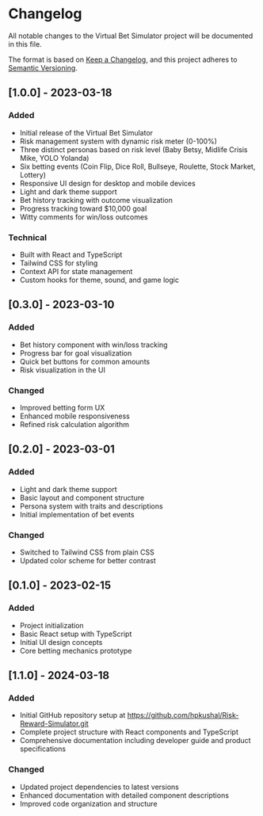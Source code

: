 # Changelog

All notable changes to the Virtual Bet Simulator project will be documented in this file.

The format is based on [Keep a Changelog](https://keepachangelog.com/en/1.0.0/),
and this project adheres to [Semantic Versioning](https://semver.org/spec/v2.0.0.html).

## [1.0.0] - 2023-03-18

### Added
- Initial release of the Virtual Bet Simulator
- Risk management system with dynamic risk meter (0-100%)
- Three distinct personas based on risk level (Baby Betsy, Midlife Crisis Mike, YOLO Yolanda)
- Six betting events (Coin Flip, Dice Roll, Bullseye, Roulette, Stock Market, Lottery)
- Responsive UI design for desktop and mobile devices
- Light and dark theme support
- Bet history tracking with outcome visualization
- Progress tracking toward $10,000 goal
- Witty comments for win/loss outcomes

### Technical
- Built with React and TypeScript
- Tailwind CSS for styling
- Context API for state management
- Custom hooks for theme, sound, and game logic

## [0.3.0] - 2023-03-10

### Added
- Bet history component with win/loss tracking
- Progress bar for goal visualization
- Quick bet buttons for common amounts
- Risk visualization in the UI

### Changed
- Improved betting form UX
- Enhanced mobile responsiveness
- Refined risk calculation algorithm

## [0.2.0] - 2023-03-01

### Added
- Light and dark theme support
- Basic layout and component structure
- Persona system with traits and descriptions
- Initial implementation of bet events

### Changed
- Switched to Tailwind CSS from plain CSS
- Updated color scheme for better contrast

## [0.1.0] - 2023-02-15

### Added
- Project initialization
- Basic React setup with TypeScript
- Initial UI design concepts
- Core betting mechanics prototype

## [1.1.0] - 2024-03-18

### Added
- Initial GitHub repository setup at https://github.com/hpkushal/Risk-Reward-Simulator.git
- Complete project structure with React components and TypeScript
- Comprehensive documentation including developer guide and product specifications

### Changed
- Updated project dependencies to latest versions
- Enhanced documentation with detailed component descriptions
- Improved code organization and structure 